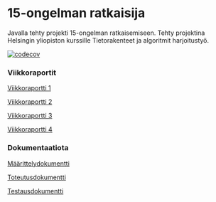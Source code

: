 # 15-ongelman ratkaisija

Javalla tehty projekti 15-ongelman ratkaisemiseen. Tehty projektina Helsingin yliopiston kurssille Tietorakenteet ja algoritmit harjoitustyö.

[![codecov](https://codecov.io/gh/Sampyy/15-puzzle-solver/branch/master/graphs/badge.svg)](https://codecov.io/gh/Sampyy/15-puzzle-solver)

### Viikkoraportit

[Viikkoraportti 1](https://github.com/Sampyy/15-puzzle-solver/blob/master/Dokumentaatio/Viikkoraportit/Viikkoraportti%201.md)

[Viikkoraportti 2](https://github.com/Sampyy/15-puzzle-solver/blob/master/Dokumentaatio/Viikkoraportit/Viikkoraportti%202.md)

[Viikkoraportti 3](https://github.com/Sampyy/15-puzzle-solver/blob/master/Dokumentaatio/Viikkoraportit/Viikkoraportti%203.md)

[Viikkoraportti 4](https://github.com/Sampyy/15-puzzle-solver/blob/master/Dokumentaatio/Viikkoraportit/Viikkoraportti%203.md)




### Dokumentaatiota

[Määrittelydokumentti](https://github.com/Sampyy/15-puzzle-solver/blob/master/Dokumentaatio/maarittelydokumentti.md)

[Toteutusdokumentti](https://github.com/Sampyy/15-puzzle-solver/blob/master/Dokumentaatio/Toteutusdokumentti.md)

[Testausdokumentti](https://github.com/Sampyy/15-puzzle-solver/blob/master/Dokumentaatio/Testaus.md)
